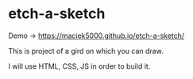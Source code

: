 # etch-a-sketch

Demo -> https://maciek5000.github.io/etch-a-sketch/

This is project of a gird on which you can draw.

I will use HTML, CSS, JS in order to build it.